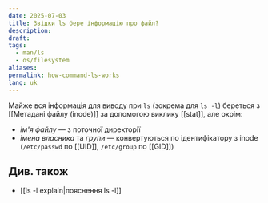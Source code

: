 ```yaml
---
date: 2025-07-03
title: Звідки ls бере інформацію про файл?
description: 
draft: 
tags:
  - man/ls
  - os/filesystem
aliases: 
permalink: how-command-ls-works
lang: uk
---
```


Майже вся інформація для виводу при  `ls` (зокрема для `ls -l`) береться з [[Метадані файлу (inode)]] за допомогою виклику [[stat]], але окрім:
 - _ім'я файлу_ — з поточної директорії
- _імена власника_ та _групи_ — конвертуються по ідентифікатору з inode (`/etc/passwd` по [[UID]], `/etc/group` по [[GID]])

## Див. також

- [[ls -l explain|пояснення ls -l]]
